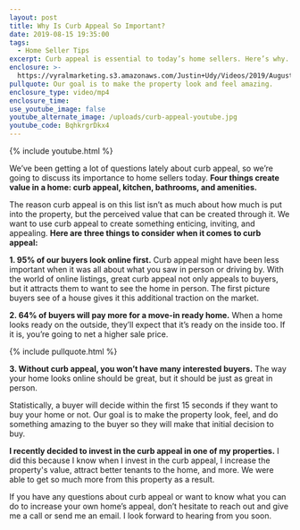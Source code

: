 ```yaml
---
layout: post
title: Why Is Curb Appeal So Important?
date: 2019-08-15 19:35:00
tags:
  - Home Seller Tips
excerpt: Curb appeal is essential to today’s home sellers. Here’s why.
enclosure: >-
  https://vyralmarketing.s3.amazonaws.com/Justin+Udy/Videos/2019/August/Why+Is+Curb+Appeal+so+Important_.mp4
pullquote: Our goal is to make the property look and feel amazing.
enclosure_type: video/mp4
enclosure_time:
use_youtube_image: false
youtube_alternate_image: /uploads/curb-appeal-youtube.jpg
youtube_code: BqhkrgrDkx4
---
```


{% include youtube.html %}

We’ve been getting a lot of questions lately about curb appeal, so we’re going to discuss its importance to home sellers today. **Four things create value in a home: curb appeal, kitchen, bathrooms, and amenities.**&nbsp;

The reason curb appeal is on this list isn’t as much about how much is put into the property, but the perceived value that can be created through it. We want to use curb appeal to create something enticing, inviting, and appealing. **Here are three things to consider when it comes to curb appeal:**

**1\. 95% of our buyers look online first.** Curb appeal might have been less important when it was all about what you saw in person or driving by. With the world of online listings, great curb appeal not only appeals to buyers, but it attracts them to want to see the home in person. The first picture buyers see of a house gives it this additional traction on the market.

**2\. 64% of buyers will pay more for a move-in ready home.** When a home looks ready on the outside, they’ll expect that it’s ready on the inside too. If it is, you’re going to net a higher sale price.

{% include pullquote.html %}

**3\. Without curb appeal, you won’t have many interested buyers.** The way your home looks online should be great, but it should be just as great in person.&nbsp;

Statistically, a buyer will decide within the first 15 seconds if they want to buy your home or not. Our goal is to make the property look, feel, and do something amazing to the buyer so they will make that initial decision to buy.

**I recently decided to invest in the curb appeal in one of my properties.** I did this because I know when I invest in the curb appeal, I increase the property's value, attract better tenants to the home, and more. We were able to get so much more from this property as a result.

If you have any questions about curb appeal or want to know what you can do to increase your own home’s appeal, don’t hesitate to reach out and give me a call or send me an email. I look forward to hearing from you soon.